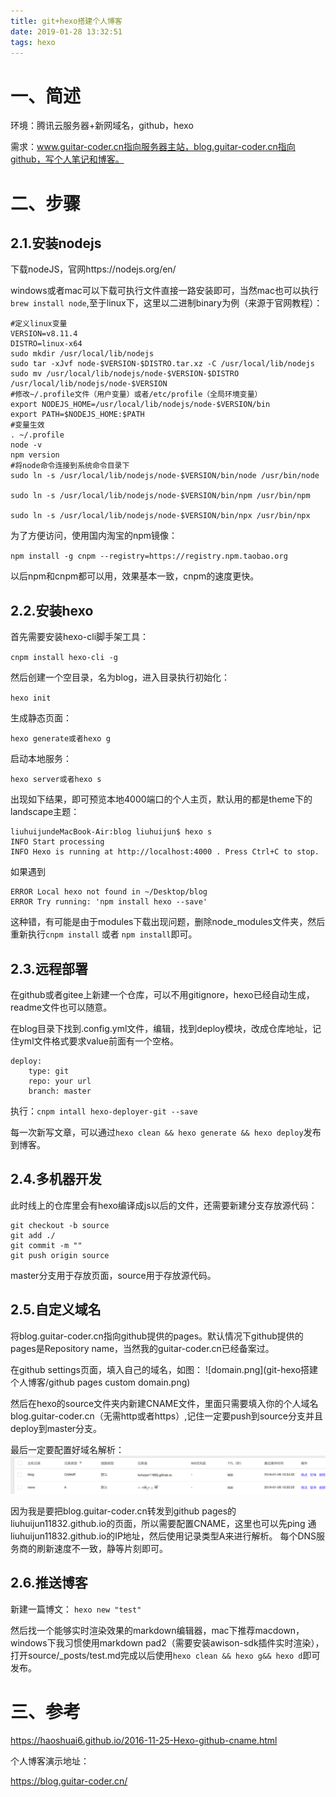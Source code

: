 ```yaml
---
title: git+hexo搭建个人博客
date: 2019-01-28 13:32:51
tags: hexo
---
```


# 一、简述
环境：腾讯云服务器+新网域名，github，hexo

需求：www.guitar-coder.cn指向服务器主站，blog.guitar-coder.cn指向github，写个人笔记和博客。

# 二、步骤
## 2.1.安装nodejs
下载nodeJS，官网https://nodejs.org/en/

windows或者mac可以下载可执行文件直接一路安装即可，当然mac也可以执行`brew install node`,至于linux下，这里以二进制binary为例（来源于官网教程）：


	#定义linux变量
	VERSION=v8.11.4
	DISTRO=linux-x64
	sudo mkdir /usr/local/lib/nodejs
	sudo tar -xJvf node-$VERSION-$DISTRO.tar.xz -C /usr/local/lib/nodejs 
	sudo mv /usr/local/lib/nodejs/node-$VERSION-$DISTRO /usr/local/lib/nodejs/node-$VERSION
	#修改~/.profile文件（用户变量）或者/etc/profile（全局环境变量）
	export NODEJS_HOME=/usr/local/lib/nodejs/node-$VERSION/bin
	export PATH=$NODEJS_HOME:$PATH
	#变量生效
	. ~/.profile
	node -v
	npm version
	#将node命令连接到系统命令目录下
	sudo ln -s /usr/local/lib/nodejs/node-$VERSION/bin/node /usr/bin/node
	
	sudo ln -s /usr/local/lib/nodejs/node-$VERSION/bin/npm /usr/bin/npm
	
	sudo ln -s /usr/local/lib/nodejs/node-$VERSION/bin/npx /usr/bin/npx

为了方便访问，使用国内淘宝的npm镜像：

`npm install -g cnpm --registry=https://registry.npm.taobao.org﻿​`

以后npm和cnpm都可以用，效果基本一致，cnpm的速度更快。

## 2.2.安装hexo
首先需要安装hexo-cli脚手架工具：

`cnpm install hexo-cli -g`

然后创建一个空目录，名为blog，进入目录执行初始化：

`hexo init`

生成静态页面：

`hexo generate或者hexo g`

启动本地服务：

`hexo server或者hexo s`

出现如下结果，即可预览本地4000端口的个人主页，默认用的都是theme下的landscape主题：

	liuhuijundeMacBook-Air:blog liuhuijun$ hexo s
	INFO Start processing 
	INFO Hexo is running at http://localhost:4000 . Press Ctrl+C to stop.
如果遇到

	ERROR Local hexo not found in ~/Desktop/blog 
	ERROR Try running: 'npm install hexo --save'﻿
这种错，有可能是由于modules下载出现问题，删除node_modules文件夹，然后重新执行`cnpm install` 或者 `npm install`即可。


## 2.3.远程部署
在github或者gitee上新建一个仓库，可以不用gitignore，hexo已经自动生成，readme文件也可以随意。

在blog目录下找到.config.yml文件，编辑，找到deploy模块，改成仓库地址，记住yml文件格式要求value前面有一个空格。


	deploy:
   		type: git
   		repo: your url
   		branch: master

执行：`cnpm intall hexo-deployer-git --save`

每一次新写文章，可以通过`hexo clean && hexo generate && hexo deploy`发布到博客。


## 2.4.多机器开发
此时线上的仓库里会有hexo编译成js以后的文件，还需要新建分支存放源代码：

	git checkout -b source
	git add ./
	git commit -m ""
	git push origin source

master分支用于存放页面，source用于存放源代码。


## 2.5.自定义域名
将blog.guitar-coder.cn指向github提供的pages。默认情况下github提供的pages是Repository name，当然我的guitar-coder.cn已经备案过。

在github settings页面，填入自己的域名，如图：
![domain.png](git-hexo搭建个人博客/github pages custom domain.png)

然后在hexo的source文件夹内新建CNAME文件，里面只需要填入你的个人域名blog.guitar-coder.cn（无需http或者https）,记住一定要push到source分支并且deploy到master分支。

最后一定要配置好域名解析：
![tencent.png](git-hexo搭建个人博客/1548653104444_3.png)

因为我是要把blog.guitar-coder.cn转发到github pages的liuhuijun11832.github.io的页面，所以需要配置CNAME，这里也可以先ping 通liuhuijun11832.github.io的IP地址，然后使用记录类型A来进行解析。
每个DNS服务商的刷新速度不一致，静等片刻即可。

## 2.6.推送博客
新建一篇博文：
`hexo new "test"`

然后找一个能够实时渲染效果的markdown编辑器，mac下推荐macdown，windows下我习惯使用markdown pad2（需要安装awison-sdk插件实时渲染），打开source/_posts/test.md完成以后使用`hexo clean && hexo g&& hexo d`即可发布。

# 三、参考

https://haoshuai6.github.io/2016-11-25-Hexo-github-cname.html

个人博客演示地址：

https://blog.guitar-coder.cn/


